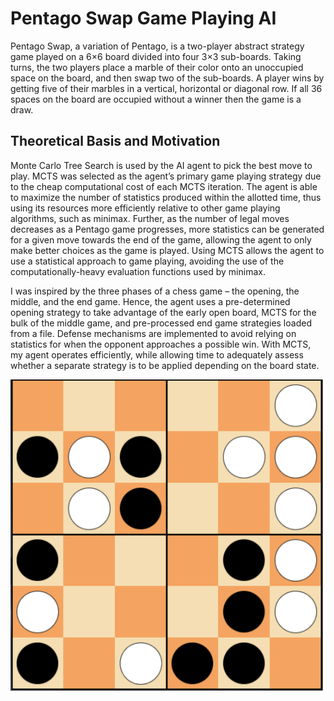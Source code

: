 # Pentago Swap Game Playing AI

Pentago Swap, a variation of Pentago, is a two-player abstract strategy game played on a 6×6 board divided into four 3×3 sub-boards. Taking turns, the two players place a marble of their color onto an unoccupied space on the board, and then swap two of the sub-boards. A player wins by getting five of their marbles in a vertical, horizontal or diagonal row. If all 36 spaces on the board are occupied without a winner then the game is a draw.

## Theoretical Basis and Motivation
Monte Carlo Tree Search is used by the AI agent to pick the best move to play. MCTS was selected as the agent’s primary game playing strategy due to the cheap computational cost of each MCTS iteration. The agent is able to maximize the number of statistics produced within the allotted time, thus using its resources more efficiently relative to other game playing algorithms, such as minimax. Further, as the number of legal moves decreases as a Pentago game progresses, more statistics can be generated for a given move towards the end of the game, allowing the agent to only make better choices as the game is played. Using MCTS allows the agent to use a statistical approach to game playing, avoiding the use of the computationally-heavy evaluation functions used by minimax.

I was inspired by the three phases of a chess game – the opening, the middle, and the end game. Hence, the agent uses a pre-determined opening strategy to take advantage of the early open board, MCTS for the bulk of the middle game, and pre-processed end game strategies loaded from a file. Defense mechanisms are implemented to avoid relying on statistics for when the opponent approaches a possible win. With MCTS, my agent operates efficiently, while allowing time to adequately assess whether a separate strategy is to be applied depending on the board state.

<img src="preview.png" width="500">
